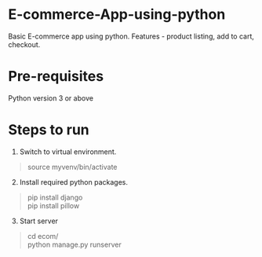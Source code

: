 # E-commerce-App-using-python
Basic E-commerce app using python. Features - product listing, add to cart, checkout.

# Pre-requisites
Python version 3 or above

# Steps to run
1. Switch to virtual environment. 
> source myvenv/bin/activate
2. Install required python packages.
> pip install django  
> pip install pillow
3. Start server
> cd ecom/  
> python manage.py runserver